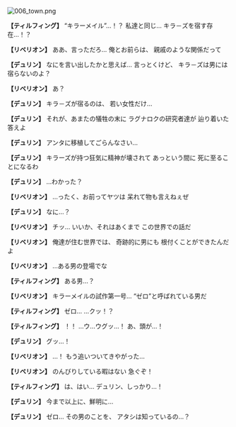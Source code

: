 
![006_town.png](../images/backgrounds/006_town.png)

**【ティルフィング】**
“キラーメイル”…！？
私達と同じ…
キラ－ズを宿す存在…！？

**【リベリオン】**
ああ、言っただろ…
俺とお前らは、
親戚のような関係だって

**【デュリン】**
なにを言い出したかと思えば…
言っとくけど、
キラ－ズは男には宿らないのよ？

**【リベリオン】**
あ？

**【デュリン】**
キラ－ズが宿るのは、
若い女性だけ…

**【デュリン】**
それが、あまたの犠牲の末に
ラグナロクの研究者達が
辿り着いた答えよ

**【デュリン】**
アンタに移植してごらんなさい…

**【デュリン】**
キラーズが持つ狂気に精神が壊されて
あっという間に
死に至ることになるわ

**【デュリン】**
…わかった？

**【リベリオン】**
…ったく、お前ってヤツは
呆れて物も言えねぇぜ

**【デュリン】**
なに…？

**【リベリオン】**
チッ…
いいか、それはあくまで
この世界での話だ

**【リベリオン】**
俺達が住む世界では、
奇跡的に男にも
根付くことができたんだよ

**【リベリオン】**
…ある男の登場でな

**【ティルフィング】**
ある男…？

**【リベリオン】**
キラーメイルの試作第一号…
“ゼロ”と呼ばれている男だ

**【ティルフィング】**
ゼロ…
…クッ！？

**【ティルフィング】**
！！
…ウ…ウグッ…！
あ、頭が…！

**【デュリン】**
グッ…！

**【リベリオン】**
…！
もう追いついてきやがった…

**【リベリオン】**
のんびりしている暇はない
急ぐぞ！

**【ティルフィング】**
は、はい…
デュリン、しっかり…！

**【デュリン】**
今まで以上に、鮮明に…

**【デュリン】**
ゼロ…
その男のことを、
アタシは知っているの…？